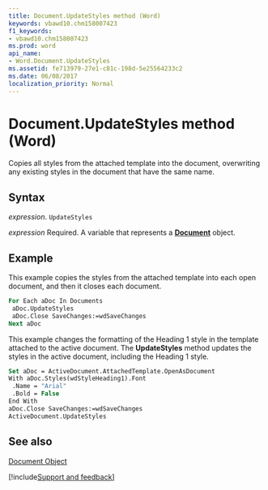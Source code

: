 ```yaml
---
title: Document.UpdateStyles method (Word)
keywords: vbawd10.chm158007423
f1_keywords:
- vbawd10.chm158007423
ms.prod: word
api_name:
- Word.Document.UpdateStyles
ms.assetid: fe713979-27e1-c81c-198d-5e25564233c2
ms.date: 06/08/2017
localization_priority: Normal
---
```



# Document.UpdateStyles method (Word)

Copies all styles from the attached template into the document, overwriting any existing styles in the document that have the same name.


## Syntax

_expression_. `UpdateStyles`

_expression_ Required. A variable that represents a **[Document](Word.Document.md)** object.


## Example

This example copies the styles from the attached template into each open document, and then it closes each document.


```vb
For Each aDoc In Documents 
 aDoc.UpdateStyles 
 aDoc.Close SaveChanges:=wdSaveChanges 
Next aDoc
```

This example changes the formatting of the Heading 1 style in the template attached to the active document. The  **UpdateStyles** method updates the styles in the active document, including the Heading 1 style.




```vb
Set aDoc = ActiveDocument.AttachedTemplate.OpenAsDocument 
With aDoc.Styles(wdStyleHeading1).Font 
 .Name = "Arial" 
 .Bold = False 
End With 
aDoc.Close SaveChanges:=wdSaveChanges 
ActiveDocument.UpdateStyles
```


## See also


[Document Object](Word.Document.md)

[!include[Support and feedback](~/includes/feedback-boilerplate.md)]
